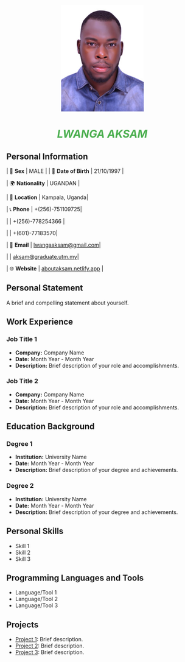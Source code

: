 <p align="center">
  <img src="passport_id.jpg" alt="Profile Avatar">
</p>
<h1 align="center" style="color: #4CAF50; font-style: italic;">LWANGA AKSAM</h1>

## Personal Information
| 💼 **Sex**           | MALE      |
| 🎂 **Date of Birth**  | 21/10/1997   |

| 🌍 **Nationality**    | UGANDAN      |

| 📍 **Location**       | Kampala, Uganda|

| 📞 **Phone**          | +(256)-751109725|

|                      | +(256)-778254366 |

|                      | +(601)-77183570|

| 📧 **Email**          | lwangaaksam@gmail.com|

|                      | aksam@graduate.utm.my|

| 🌐 **Website**        | [aboutaksam.netlify.app](https://aboutaksam.netlify.app) |

## Personal Statement

A brief and compelling statement about yourself.

## Work Experience

### Job Title 1

- **Company:** Company Name
- **Date:** Month Year - Month Year
- **Description:** Brief description of your role and accomplishments.

### Job Title 2

- **Company:** Company Name
- **Date:** Month Year - Month Year
- **Description:** Brief description of your role and accomplishments.

## Education Background

### Degree 1

- **Institution:** University Name
- **Date:** Month Year - Month Year
- **Description:** Brief description of your degree and achievements.

### Degree 2

- **Institution:** University Name
- **Date:** Month Year - Month Year
- **Description:** Brief description of your degree and achievements.

## Personal Skills

- Skill 1
- Skill 2
- Skill 3

## Programming Languages and Tools

- Language/Tool 1
- Language/Tool 2
- Language/Tool 3

## Projects

- [Project 1](project1.md): Brief description.
- [Project 2](project2.md): Brief description.
- [Project 3](project3.md): Brief description.

